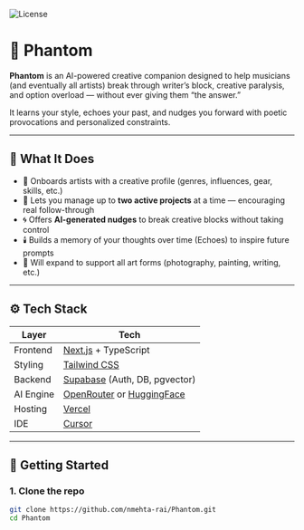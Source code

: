![License](https://img.shields.io/badge/license-MIT-blue.svg)
# 👻 Phantom

**Phantom** is an AI-powered creative companion designed to help musicians (and eventually all artists) break through writer’s block, creative paralysis, and option overload — without ever giving them “the answer.”

It learns your style, echoes your past, and nudges you forward with poetic provocations and personalized constraints.

---

## 🧠 What It Does

- 🎨 Onboards artists with a creative profile (genres, influences, gear, skills, etc.)
- 📁 Lets you manage up to **two active projects** at a time — encouraging real follow-through
- 🌀 Offers **AI-generated nudges** to break creative blocks without taking control
- 🕯️ Builds a memory of your thoughts over time (Echoes) to inspire future prompts
- 🔮 Will expand to support all art forms (photography, painting, writing, etc.)

---

## ⚙️ Tech Stack

| Layer       | Tech                     |
|-------------|--------------------------|
| Frontend    | [Next.js](https://nextjs.org/) + TypeScript |
| Styling     | [Tailwind CSS](https://tailwindcss.com/) |
| Backend     | [Supabase](https://supabase.com/) (Auth, DB, pgvector) |
| AI Engine   | [OpenRouter](https://openrouter.ai/) or [HuggingFace](https://huggingface.co/inference-api) |
| Hosting     | [Vercel](https://vercel.com/) |
| IDE         | [Cursor](https://cursor.sh) |

---

## 🚀 Getting Started

### 1. Clone the repo

```bash
git clone https://github.com/nmehta-rai/Phantom.git
cd Phantom